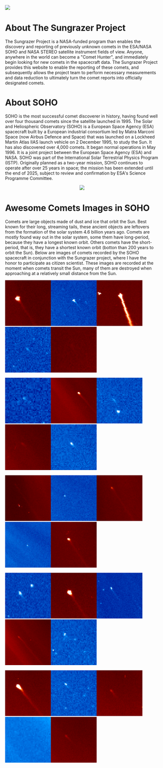 <img src="https://sungrazer.nrl.navy.mil/sites/sungrazer.nrl.navy.mil/files/sungrazer%20logo-red_full%20logo.png">

# About The Sungrazer Project

The Sungrazer Project is a NASA-funded program than enables the discovery and reporting of previously unknown comets in the ESA/NASA SOHO and NASA STEREO satellite instrument fields of view. Anyone, anywhere in the world can become a "Comet Hunter", and immediately begin looking for new comets in the spacecraft data. The Sungrazer Project provides this website to enable the reporting of these comets, and subsequently allows the project team to perform necessary measurements and data reduction to ultimately turn the comet reports into officially designated comets.

# About SOHO

SOHO is the most successful comet discoverer in history, having found well over four thousand comets since the satellite launched in 1995. The Solar and Heliospheric Observatory (SOHO) is a European Space Agency (ESA) spacecraft built by a European industrial consortium led by Matra Marconi Space (now Airbus Defence and Space) that was launched on a Lockheed Martin Atlas IIAS launch vehicle on 2 December 1995, to study the Sun. It has also discovered over 4,000 comets. It began normal operations in May 1996. It is a joint project between the European Space Agency (ESA) and NASA. SOHO was part of the International Solar Terrestrial Physics Program (ISTP). Originally planned as a two-year mission, SOHO continues to operate after over 25 years in space; the mission has been extended until the end of 2025, subject to review and confirmation by ESA's Science Programme Committee.
 
<center><img src="https://upload.wikimedia.org/wikipedia/commons/thumb/6/6f/NASA_SOHO_spacecraft.png/300px-NASA_SOHO_spacecraft.png"></center>


# Awesome Comets Images in SOHO

Comets are large objects made of dust and ice that orbit the Sun. Best known for their long, streaming tails, these ancient objects are leftovers from the formation of the solar system 4.6 billion years ago. Comets are mostly found way out in the solar system, some them have long-period, because they have a longest known orbit. Others comets have the short-period, that is, they have a shortest known orbit (botton than 200 years to orbit the Sun). Below are images of comets recorded by the SOHO spacecraft in conjunction with the Sungrazer project, where I have the honor to participate as citizen scientist. These images are recorded at the moment when comets transit the Sun, many of them are destroyed when approaching at a relatively small distance from the Sun.

<img src="./soho/lasco/c3/img19.png" width="150px" height="150px"><img src="./soho/lasco/c3/img2.png" width="150px" height="150px"><img src="./soho/lasco/c3/img33.png" width="150px" height="150px"><img src="./soho/lasco/c3/img4.png" width="150px" height="150px"><img src="./soho/lasco/c3/img21.png" width="150px" height="150px">

<img src="./soho/lasco/c3/img7.png" width="150px" height="150px"><img src="./soho/lasco/c3/img23.png" width="150px" height="150px"><img src="./soho/lasco/c3/img9.png" width="150px" height="150px"><img src="./soho/lasco/c3/img24.png" width="150px" height="150px"><img src="./soho/lasco/c3/img11.png" width="150px" height="150px">

<img src="./soho/lasco/c3/img15.png" width="150px" height="150px"><img src="./soho/lasco/c3/img13.png" width="150px" height="150px"><img src="./soho/lasco/c3/img16.png" width="150px" height="150px"><img src="./soho/lasco/c3/img14.png" width="150px" height="150px"><img src="./soho/lasco/c3/img17.png" width="150px" height="150px">

<img src="./soho/lasco/c3/img3.png" width="150px" height="150px"><img src="./soho/lasco/c3/img18.png" width="150px" height="150px"><img src="./soho/lasco/c3/img5.png" width="150px" height="150px"><img src="./soho/lasco/c3/img22.png" width="150px" height="150px"><img src="./soho/lasco/c3/img8.png" width="150px" height="150px">


<img src="./soho/lasco/c3/img26.png" width="150px" height="150px"><img src="./soho/lasco/c3/img10.png" width="150px" height="150px"><img src="./soho/lasco/c3/img28.png" width="150px" height="150px"><img src="./soho/lasco/c3/img12.png" width="150px" height="150px"><img src="./soho/lasco/c3/img29.png" width="150px" height="150px">
